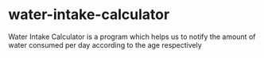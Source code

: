 # water-intake-calculator
Water Intake Calculator is a program which helps us to notify the amount of water consumed per day according to the age respectively
